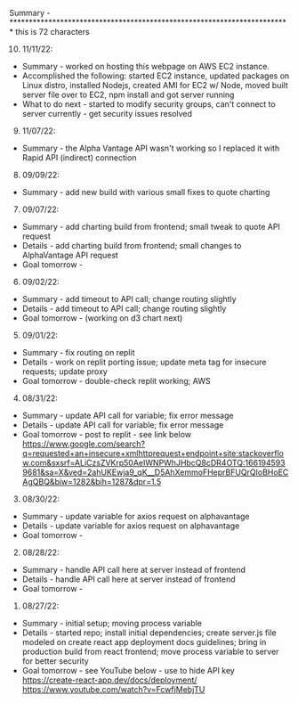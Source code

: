 Summary - ************************************************************************ this is 72 characters

10. 11/11/22:
- Summary - worked on hosting this webpage on AWS EC2 instance.
- Accomplished the following: started EC2 instance, updated packages on Linux distro, installed Nodejs, created AMI for EC2 w/ Node, moved built server file over to EC2, npm install and got server running
- What to do next - started to modify security groups, can't connect to server currently - get security issues resolved

9. 11/07/22:
 - Summary - the Alpha Vantage API wasn't working so I replaced it with Rapid API (indirect) connection

8. 09/09/22:
 - Summary - add new build with various small fixes to quote charting

7. 09/07/22:
 - Summary - add charting build from frontend; small tweak to quote API request
 - Details - add charting build from frontend; small changes to AlphaVantage API request
 - Goal tomorrow -

6. 09/02/22:
 - Summary - add timeout to API call; change routing slightly
 - Details - add timeout to API call; change routing slightly
 - Goal tomorrow - (working on d3 chart next)

5. 09/01/22:
 - Summary - fix routing on replit
 - Details - work on replit porting issue; update meta tag for insecure requests; update proxy
 - Goal tomorrow - double-check replit working; AWS

4. 08/31/22:
 - Summary - update API call for variable; fix error message
 - Details - update API call for variable; fix error message
 - Goal tomorrow - post to replit - see link below
 https://www.google.com/search?q=requested+an+insecure+xmlhttprequest+endpoint+site:stackoverflow.com&sxsrf=ALiCzsZVKrp50AeIWNPWhJHbcQ8cDR4OTQ:1661945939681&sa=X&ved=2ahUKEwja9_qK__D5AhXemmoFHeprBFUQrQIoBHoECAgQBQ&biw=1282&bih=1287&dpr=1.5

3. 08/30/22:
 - Summary - update variable for axios request on alphavantage
 - Details - update variable for axios request on alphavantage
 - Goal tomorrow -

2. 08/28/22:
 - Summary - handle API call here at server instead of frontend
 - Details - handle API call here at server instead of frontend
 - Goal tomorrow -

1. 08/27/22:
 - Summary - initial setup; moving process variable
 - Details - started repo; install initial dependencies; create server.js file modeled on create react app deployment docs guidelines; bring in production build from react frontend; move process variable to server for better security
 - Goal tomorrow - see YouTube below - use to hide API key
 https://create-react-app.dev/docs/deployment/
https://www.youtube.com/watch?v=FcwfjMebjTU
